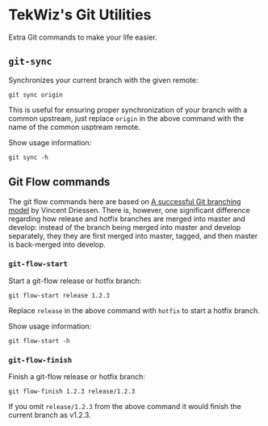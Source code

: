 # TekWiz's Git Utilities

Extra Git commands to make your life easier.

## `git-sync`

Synchronizes your current branch with the given remote:

    git sync origin
    
This is useful for ensuring proper synchronization of your branch with a common upstream, just
replace `origin` in the above command with the name of the common usptream remote.

Show usage information:

    git sync -h

## Git Flow commands

The git flow commands here are based on [A successful Git branching
model](http://nvie.com/posts/a-successful-git-branching-model/) by Vincent Driessen.  There is,
however, one significant difference regarding how release and hotfix branches are merged into
master and develop: instead of the branch being merged into master and develop separately, they
they are first merged into master, tagged, and then master is back-merged into develop.

### `git-flow-start`

Start a git-flow release or hotfix branch:

    git flow-start release 1.2.3

Replace `release` in the above command with `hotfix` to start a hotfix branch.

Show usage information:

    git flow-start -h

### `git-flow-finish`

Finish a git-flow release or hotfix branch:

    git flow-finish 1.2.3 release/1.2.3

If you omit `release/1.2.3` from the above command it would finish the current branch as v1.2.3.
